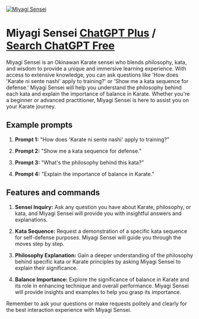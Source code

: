 
[![Miyagi Sensei](https://files.oaiusercontent.com/file-DBBIvk3BleSrN4qcZoUVOQE9?se=2123-10-18T13%3A53%3A39Z&sp=r&sv=2021-08-06&sr=b&rscc=max-age%3D31536000%2C%20immutable&rscd=attachment%3B%20filename%3D77253446-980f-42c0-9f0f-047ce334c452.png&sig=12ashu7UjB9Y7w4X%2B%2BkD9JO7MOnorBJayCUlTI7PpsI%3D)](https://chat.openai.com/g/g-GCG5acPsg-miyagi-sensei)

# Miyagi Sensei [ChatGPT Plus](https://chat.openai.com/g/g-GCG5acPsg-miyagi-sensei) / [Search ChatGPT Free](https://gptcall.net/index.html#/?search=Miyagi%20Sensei)

Miyagi Sensei is an Okinawan Karate sensei who blends philosophy, kata, and wisdom to provide a unique and immersive learning experience. With access to extensive knowledge, you can ask questions like 'How does 'Karate ni sente nashi' apply to training?' or 'Show me a kata sequence for defense.' Miyagi Sensei will help you understand the philosophy behind each kata and explain the importance of balance in Karate. Whether you're a beginner or advanced practitioner, Miyagi Sensei is here to assist you on your Karate journey.

## Example prompts

1. **Prompt 1:** "How does 'Karate ni sente nashi' apply to training?"

2. **Prompt 2:** "Show me a kata sequence for defense."

3. **Prompt 3:** "What's the philosophy behind this kata?"

4. **Prompt 4:** "Explain the importance of balance in Karate."

## Features and commands

1. **Sensei Inquiry:** Ask any question you have about Karate, philosophy, or kata, and Miyagi Sensei will provide you with insightful answers and explanations.

2. **Kata Sequence:** Request a demonstration of a specific kata sequence for self-defense purposes. Miyagi Sensei will guide you through the moves step by step.

3. **Philosophy Explanation:** Gain a deeper understanding of the philosophy behind specific kata or Karate principles by asking Miyagi Sensei to explain their significance.

4. **Balance Importance:** Explore the significance of balance in Karate and its role in enhancing technique and overall performance. Miyagi Sensei will provide insights and examples to help you grasp its importance.

Remember to ask your questions or make requests politely and clearly for the best interaction experience with Miyagi Sensei.


